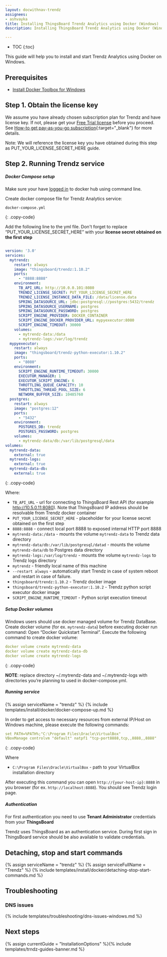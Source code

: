 ```yaml
---
layout: docwithnav-trendz
assignees:
- ashvayka
title: Installing ThingsBoard Trendz Analytics using Docker (Windows)
description: Installing ThingsBoard Trendz Analytics using Docker (Windows)

---
```


* TOC
{:toc}


This guide will help you to install and start Trendz Analytics using Docker on Windows. 

## Prerequisites

- [Install Docker Toolbox for Windows](https://docs.docker.com/toolbox/toolbox_install_windows/)

## Step 1. Obtain the license key 

We assume you have already chosen subscription plan for Trendz and have license key. If not, please get your [Free Trial license](/pricing/?section=trendz-options&product=trendz-self-managed&solution=trendz-pay-as-you-go) before you proceed.
See [How-to get pay-as-you-go subscription](https://www.youtube.com/watch?v=dK-QDFGxWek){:target="_blank"} for more details.

Note: We will reference the license key you have obtained during this step as PUT_YOUR_LICENSE_SECRET_HERE guide.

## Step 2. Running Trendz service

##### Docker Compose setup

Make sure your have [logged in](https://docs.docker.com/engine/reference/commandline/login/) to docker hub using command line.

Create docker compose file for Trendz Analytics service:

```text
docker-compose.yml
```
{: .copy-code}

Add the following line to the yml file. Don't forget to replace “PUT_YOUR_LICENSE_SECRET_HERE” with your **license secret obtained on the first step**

```yml

version: '3.0'
services:
  mytrendz:
    restart: always
    image: "thingsboard/trendz:1.10.2"
    ports:
      - "8888:8888"
    environment:
      TB_API_URL: http://10.0.0.101:8080
      TRENDZ_LICENSE_SECRET: PUT_YOUR_LICENSE_SECRET_HERE
      TRENDZ_LICENSE_INSTANCE_DATA_FILE: /data/license.data
      SPRING_DATASOURCE_URL: jdbc:postgresql://postgres:5432/trendz
      SPRING_DATASOURCE_USERNAME: postgres
      SPRING_DATASOURCE_PASSWORD: postgres
      SCRIPT_ENGINE_PROVIDER: DOCKER_CONTAINER
      SCRIPT_ENGINE_DOCKER_PROVIDER_URL: mypyexecutor:8080
      SCRIPT_ENGINE_TIMEOUT: 30000
    volumes:
      - mytrendz-data:/data
      - mytrendz-logs:/var/log/trendz
  mypyexecutor:
    restart: always
    image: "thingsboard/trendz-python-executor:1.10.2"
    ports:
      - "8080"
    environment:
      SCRIPT_ENGINE_RUNTIME_TIMEOUT: 30000
      EXECUTOR_MANAGER: 1
      EXECUTOR_SCRIPT_ENGINE: 6
      THROTTLING_QUEUE_CAPACITY: 10
      THROTTLING_THREAD_POOL_SIZE: 6
      NETWORK_BUFFER_SIZE: 10485760
  postgres:
    restart: always
    image: "postgres:12"
    ports:
      - "5432"
    environment:
      POSTGRES_DB: trendz
      POSTGRES_PASSWORD: postgres
    volumes:
      - mytrendz-data/db:/var/lib/postgresql/data
volumes:
  mytrendz-data:
    external: true
  mytrendz-logs:
    external: true
  mytrendz-data-db:
    external: true
```
{: .copy-code}

Where: 
    
- `TB_API_URL` - url for connecting to ThingsBoard Rest API (for example http://10.5.0.11:8080). Note that ThingsBoard IP address should be resolvable from Trendz docker container
- `PUT_YOUR_LICENSE_SECRET_HERE` - placeholder for your license secret obtained on the first step
- `8888:8888`            - connect local port 8888 to exposed internal HTTP port 8888
- `mytrendz-data:/data`   - mounts the volume `mytrendz-data` to Trendz data directory
- `mytrendz-data/db:/var/lib/postgresql/datad`   - mounts the volume `mytrendz-data/db` to Postgres data directory
- `mytrendz-logs:/var/log/trendz`   - mounts the volume `mytrendz-logs` to Trendz logs directory
- `mytrendz`             - friendly local name of this machine
- `--restart always`        - automatically start Trendz in case of system reboot and restart in case of failure.
- `thingsboard/trendz:1.10.2`          - Trendz docker image
- `thingsboard/trendz-python-executor:1.10.2`          - Trendz python script executor docker image
- `SCRIPT_ENGINE_RUNTIME_TIMEOUT`          - Python script execution timeout
    
##### Setup Docker volumes    
    
Windows users should use docker managed volume for Trendz DataBase. Create docker volume (for ex. `mytrendz-data`) before 
executing docker run command: Open “Docker Quickstart Terminal”. Execute the following command to create docker volume:

```yml
docker volume create mytrendz-data
docker volume create mytrendz-data-db
docker volume create mytrendz-logs
```
{: .copy-code}

**NOTE**: replace directory ~/.mytrendz-data and ~/.mytrendz-logs with directories you’re planning to used in docker-compose.yml.

##### Running service

{% assign serviceName = "trendz" %}
{% include templates/install/docker/docker-compose-up.md %}

In order to get access to necessary resources from external IP/Host on Windows machine, please execute the following commands:

```yml
set PATH=%PATH%;"C:\Program Files\Oracle\VirtualBox"
VBoxManage controlvm "default" natpf1 "tcp-port8888,tcp,,8888,,8888"  
```
{: .copy-code}    

Where 

- `C:\Program Files\Oracle\VirtualBox`          - path to your VirtualBox installation directory
    
After executing this command you can open `http://{your-host-ip}:8888` in you browser (for ex. `http://localhost:8888`). You should see Trendz login page.
   
##### Authentication

For first authentication you need to use **Tenant Administrator** credentials from your **ThingsBoard**

Trendz uses ThingsBoard as an authentication service. During first sign in ThingsBoard service should be also available 
to validate credentials.

## Detaching, stop and start commands

{% assign serviceName = "trendz" %}
{% assign serviceFullName = "Trendz" %}
{% include templates/install/docker/detaching-stop-start-commands.md %}

## Troubleshooting

### DNS issues

{% include templates/troubleshooting/dns-issues-windows.md %}

## Next steps

{% assign currentGuide = "InstallationOptions" %}{% include templates/trndz-guides-banner.md %}
